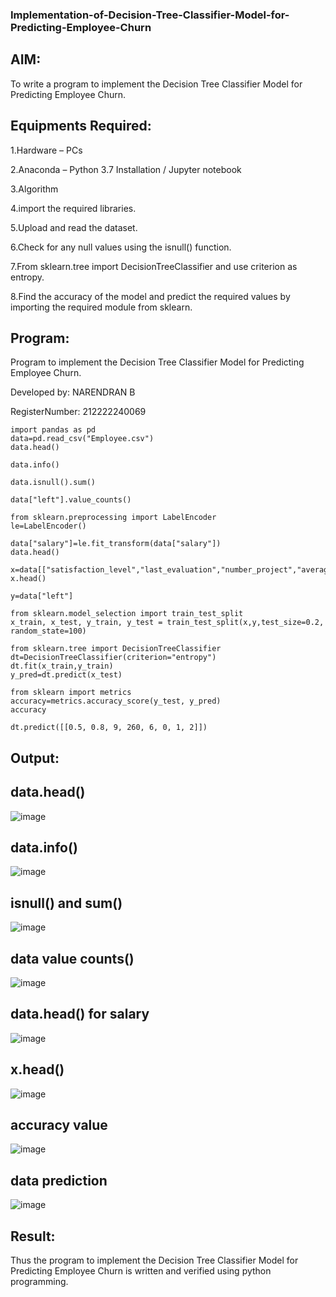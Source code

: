 ### Implementation-of-Decision-Tree-Classifier-Model-for-Predicting-Employee-Churn
## AIM:
To write a program to implement the Decision Tree Classifier Model for Predicting Employee Churn.

## Equipments Required:
 1.Hardware – PCs

2.Anaconda – Python 3.7 Installation / Jupyter notebook

3.Algorithm

4.import the required libraries.

5.Upload and read the dataset.

6.Check for any null values using the isnull() function.

7.From sklearn.tree import DecisionTreeClassifier and use criterion as entropy.

8.Find the accuracy of the model and predict the required values by importing the required module from sklearn.
## Program:
Program to implement the Decision Tree Classifier Model for Predicting Employee Churn.

Developed by: NARENDRAN B 

RegisterNumber:  212222240069
```
import pandas as pd
data=pd.read_csv("Employee.csv")
data.head()

data.info()

data.isnull().sum()

data["left"].value_counts()

from sklearn.preprocessing import LabelEncoder 
le=LabelEncoder()

data["salary"]=le.fit_transform(data["salary"])
data.head()

x=data[["satisfaction_level","last_evaluation","number_project","average_montly_hours","time_spend_company","Work_accident","promotion_last_5years","salary"]]
x.head()

y=data["left"]

from sklearn.model_selection import train_test_split
x_train, x_test, y_train, y_test = train_test_split(x,y,test_size=0.2, random_state=100)

from sklearn.tree import DecisionTreeClassifier
dt=DecisionTreeClassifier(criterion="entropy")
dt.fit(x_train,y_train)
y_pred=dt.predict(x_test)

from sklearn import metrics
accuracy=metrics.accuracy_score(y_test, y_pred)
accuracy

dt.predict([[0.5, 0.8, 9, 260, 6, 0, 1, 2]])
```
## Output:
## data.head()
![image](https://github.com/naren2704/Implementation-of-Decision-Tree-Classifier-Model-for-Predicting-Employee-Churn/assets/118706984/23683ccc-de8e-43a9-921a-0fed0d198512)
## data.info()
![image](https://github.com/naren2704/Implementation-of-Decision-Tree-Classifier-Model-for-Predicting-Employee-Churn/assets/118706984/18c09de5-9bb4-4312-b8d1-3a7b070fd7c7)
## isnull() and sum()
![image](https://github.com/naren2704/Implementation-of-Decision-Tree-Classifier-Model-for-Predicting-Employee-Churn/assets/118706984/d8c95f23-47d5-43db-88f9-de7b17c0667a)
## data value counts()
![image](https://github.com/naren2704/Implementation-of-Decision-Tree-Classifier-Model-for-Predicting-Employee-Churn/assets/118706984/07fc6a78-40eb-40ef-978f-17a0381b7b4a)
## data.head() for salary
![image](https://github.com/naren2704/Implementation-of-Decision-Tree-Classifier-Model-for-Predicting-Employee-Churn/assets/118706984/506651dc-1ebf-4518-8142-c2ff46e9810d)
## x.head()
![image](https://github.com/naren2704/Implementation-of-Decision-Tree-Classifier-Model-for-Predicting-Employee-Churn/assets/118706984/ce5be054-8020-4e22-9e29-a6c809a348f9)
## accuracy value
![image](https://github.com/naren2704/Implementation-of-Decision-Tree-Classifier-Model-for-Predicting-Employee-Churn/assets/118706984/af66b379-71a3-465b-b148-0c38f9685e78)
## data prediction
![image](https://github.com/naren2704/Implementation-of-Decision-Tree-Classifier-Model-for-Predicting-Employee-Churn/assets/118706984/34e73a94-8769-4aae-a818-d3a01caa80de)
## Result:
Thus the program to implement the Decision Tree Classifier Model for Predicting Employee Churn is written and verified using python programming.
